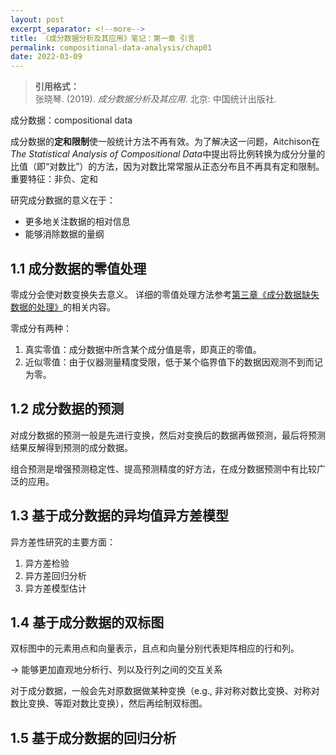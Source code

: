 ```yaml
---
layout: post
excerpt_separator: <!--more-->
title: 《成分数据分析及其应用》笔记：第一章 引言
permalink: compositional-data-analysis/chap01
date: 2022-03-09
---
```


<blockquote>
  <b>引用格式：</b><br>
  张晓琴. (2019). <i>成分数据分析及其应用</i>. 北京: 中国统计出版社.
</blockquote>

成分数据：compositional data

成分数据的**定和限制**使一般统计方法不再有效。为了解决这一问题，Aitchison在*The Statistical Analysis of Compositional Data*中提出将比例转换为成分分量的比值（即“对数比”）的方法，因为对数比常常服从正态分布且不再具有定和限制。<span class="sidenote-number"></span> 
<span class="sidenote">重要特征：非负、定和</span>

研究成分数据的意义在于：

- 更多地关注数据的相对信息
- 能够消除数据的量纲

## 1.1   成分数据的零值处理

零成分会使对数变换失去意义。<span class="sidenote-number"></span> 
<span class="sidenote">详细的零值处理方法参考<a href="https://conchaespina.github.io/compositional-data-analysis/chap03">第三章《成分数据缺失数据的处理》</a>的相关内容。</span>

零成分有两种：

1. 真实零值：成分数据中所含某个成分值是零，即真正的零值。
2. 近似零值：由于仪器测量精度受限，低于某个临界值下的数据因观测不到而记为零。

## 1.2   成分数据的预测

对成分数据的预测一般是先进行变换，然后对变换后的数据再做预测，最后将预测结果反解得到预测的成分数据。

组合预测是增强预测稳定性、提高预测精度的好方法，在成分数据预测中有比较广泛的应用。

## 1.3   基于成分数据的异均值异方差模型

异方差性研究的主要方面：

1. 异方差检验
2. 异方差回归分析
3. 异方差模型估计

## 1.4   基于成分数据的双标图

双标图中的元素用点和向量表示，且点和向量分别代表矩阵相应的行和列。

→ 能够更加直观地分析行、列以及行列之间的交互关系

对于成分数据，一般会先对原数据做某种变换（e.g., 非对称对数比变换、对称对数比变换、等距对数比变换），然后再绘制双标图。

## 1.5   基于成分数据的回归分析
